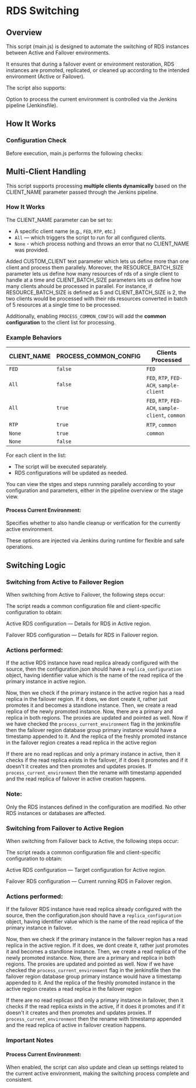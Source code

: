 # RDS Switching

## Overview
This script (main.js) is designed to automate the switching of RDS instances between Active and Failover environments.

It ensures that during a failover event or environment restoration, RDS instances are promoted, replicated, or cleaned up according to the intended environment (Active or Failover).

The script also supports:

Option to process the current environment is controlled via the Jenkins pipeline (Jenkinsfile).
## How It Works
### Configuration Check
Before execution, main.js performs the following checks:

## Multi-Client Handling

This script supports processing **multiple clients dynamically** based on the CLIENT_NAME parameter passed through the Jenkins pipeline.

### How It Works

The CLIENT_NAME parameter can be set to:
  - A specific client name (e.g., `FED`, `RTP`, etc.)
  - `All` — which triggers the script to run for all configured clients.
  - `None` - which process nothing and throws an error that no CLIENT_NAME was provided.

Added CUSTOM_CLIENT text parameter which lets us define more than one client and process them parallely. Moreover, the 
RESOURCE_BATCH_SIZE parameter lets us define how many resources of rds of a single client to handle at a time and CLIENT_BATCH_SIZE parameters lets us define how many clients ahould be processed in parallel. For instance, if RESOURCE_BATCH_SIZE is defined as 5 and CLIENT_BATCH_SIZE is 2, the two clients would be processed with their rds resources converted in batch of 5 resources at a single time to be processed.

Additionally, enabling `PROCESS_COMMON_CONFIG` will add the **common configuration** to the client list for processing.

### Example Behaviors

| CLIENT_NAME | PROCESS_COMMON_CONFIG | Clients Processed                                       |
|-------------|------------------------|--------------------------------------------------------|
| `FED`       | `false`                | `FED`                                                  |
| `All`       | `false`                | `FED`, `RTP`, `FED-ACH`, `sample-client`               |
| `All`       | `true`                 | `FED`, `RTP`, `FED-ACH`, `sample-client`, `common`     |
| `RTP`       | `true`                 | `RTP`, `common`                                        |
| `None`      | `true`                 | `common`                                               |
| `None`      | `false`                |                                                        |


For each client in the list:
- The script will be executed separately.
- RDS configurations will be updated as needed.

You can view the stges and steps runnning parallely according to your configuration and parameters, either in the pipeline overview or the stage view.

#### Process Current Environment:
Specifies whether to also handle cleanup or verification for the currently active environment.

These options are injected via Jenkins during runtime for flexible and safe operations.

## Switching Logic
### Switching from Active to Failover Region
When switching from Active to Failover, the following steps occur:

The script reads a common configuration file and client-specific configuration to obtain:

Active RDS configuration — Details for RDS in Active region.

Failover RDS configuration — Details for RDS in Failover region.

### Actions performed:
If the active RDS instance have read replica already configured with the source, then the configuration.json should have a
`replica_configuration` object, having identifier value which is the name of the read replica of the primary instance in active region.

Now, then we check if the primary instance in the active region has a read replica in the failover region. If it does, we dont create it, rather just promotes it and becomes a standlone instance. Then, we create a read replica of the newly promoted instance. Now, there are a primary and replica in both regions. The proxies are updated and pointed as well. Now if we have checked the `process_current_environment` flag in the jenkinsfile then the failover region database group primary instance would have a timestamp appended to it. And the replica of the freshly promoted instance in the failover region creates a read replica in the active region 

If there are no read replicas and only a primary instance in active, then it checks if the read replica exists in the failover, if it does it promotes and if it doesn't it creates and then promotes and updates proxies. If `process_current_environment` then the rename with timestamp appended and the read replica of failover in active creation happens.

### Note:
Only the RDS instances defined in the configuration are modified.
No other RDS instances or databases are affected.

### Switching from Failover to Active Region
When switching from Failover back to Active, the following steps occur:

The script reads a common configuration file and client-specific configuration to obtain:

Active RDS configuration — Target configuration for Active region.

Failover RDS configuration — Current running RDS in Failover region.

### Actions performed:
If the failover RDS instance have read replica already configured with the source, then the configuration.json should have a
`replica_configuration` object, having identifier value which is the name of the read replica of the primary instance in failover.

Now, then we check if the primary instance in the failover region has a read replica in the active region. If it does, we dont create it, rather just promotes it and becomes a standlone instance. Then, we create a read replica of the newly promoted instance. Now, there are a primary and replica in both regions. The proxies are updated and pointed as well. Now if we have checked the `process_current_environment` flag in the jenkinsfile then the failover region database group primary instance would have a timestamp appended to it. And the replica of the freshly promoted instance in the active region creates a read replica in the failover region 

If there are no read replicas and only a primary instance in failover, then it checks if the read replica exists in the active, if it does it promotes and if it doesn't it creates and then promotes and updates proxies. If `process_current_environment` then the rename with timestamp appended and the read replica of active in failover creation happens.

### Important Notes

#### Process Current Environment:

When enabled, the script can also update and clean up settings related to the current active environment, making the switching process complete and consistent.
